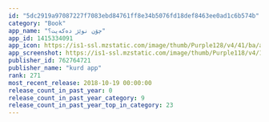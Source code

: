 ```yaml
---
id: "5dc2919a97087227f7083ebd84761ff8e34b5076fd18def8463ee0ad1c6b574b"
category: "Book"
app_name: "چۆن نوێژ دەکەیت؟"
app_id: 1415334091
app_icon: https://is1-ssl.mzstatic.com/image/thumb/Purple128/v4/41/ba/a5/41baa5fc-a02a-f819-632d-9cc8ed8fe84e/AppIcon-0-1x_U007emarketing-0-0-85-220-10.png/1024x1024bb.png
app_screenshot: https://is1-ssl.mzstatic.com/image/thumb/Purple118/v4/10/3a/f4/103af4d2-0bf0-c8b2-f192-09191510dd20/pr_source.png/1242x2208bb.png
publisher_id: 762764721
publisher_name: "kurd app"
rank: 271
most_recent_release: 2018-10-19 00:00:00
release_count_in_past_year: 0
release_count_in_past_year_category: 9
release_count_in_past_year_top_in_category: 23
---
```

